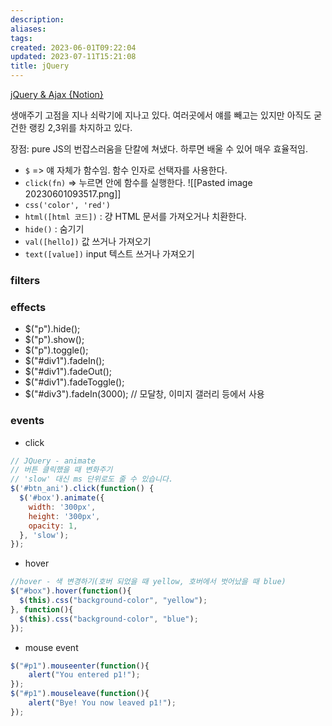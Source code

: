 ```yaml
---
description:
aliases: 
tags: 
created: 2023-06-01T09:22:04
updated: 2023-07-11T15:21:08
title: jQuery
---
```

[jQuery & Ajax {Notion}](https://www.notion.so/jQuery-Ajax-22-5-60ddc1d3731542baa9e888bd5a03dcff)

생애주기 고점을 지나 쇠락기에 지나고 있다. 여러곳에서 얘를 빼고는 있지만 아직도 굳건한 랭킹 2,3위를 차지하고 있다.

장점: pure JS의 번잡스러움을 단칼에 쳐냈다. 하루면 배울 수 있어 매우 효율적임.

- `$` => 얘 자체가 함수임. 함수 인자로 선택자를 사용한다.
- `click(fn)` => 누르면 안에 함수를 실행한다. ![[Pasted image 20230601093517.png]]
- `css('color', 'red')`
- `html([html 코드])` : 걍 HTML 문서를 가져오거나 치환한다.
- `hide()` : 숨기기
- `val([hello])` 값 쓰거나 가져오기
- `text([value])` input 텍스트 쓰거나 가져오기

### filters

### effects
- $("p").hide();
- $("p").show();
- $("p").toggle();
- $("#div1").fadeIn();
- $("#div1").fadeOut();
- $("#div1").fadeToggle();
- $("#div3").fadeIn(3000); // 모달창, 이미지 갤러리 등에서 사용

### events
- click
```js
// JQuery - animate
// 버튼 클릭했을 때 변화주기
// 'slow' 대신 ms 단위로도 줄 수 있습니다.
$('#btn_ani').click(function() {
  $('#box').animate({
    width: '300px',
    height: '300px',
    opacity: 1,
  }, 'slow');
});
```
- hover
```js
//hover - 색 변경하기(호버 되었을 때 yellow, 호버에서 벗어났을 때 blue)
$("#box").hover(function(){
  $(this).css("background-color", "yellow");
}, function(){
  $(this).css("background-color", "blue");
});
```
- mouse event
```js
$("#p1").mouseenter(function(){
	alert("You entered p1!");
});
$("#p1").mouseleave(function(){
	alert("Bye! You now leaved p1!");
});
```